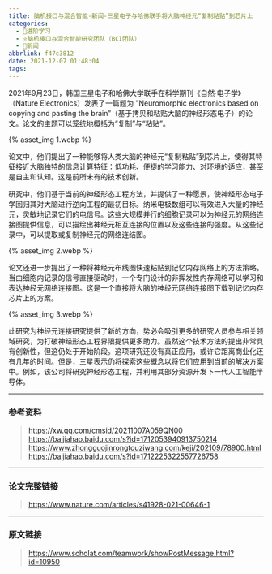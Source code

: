 ```yaml
---
title: 脑机接口与混合智能-新闻-三星电子与哈佛联手将大脑神经元“复制粘贴”到芯片上
categories:
  - 🌙进阶学习
  - ⭐脑机接口与混合智能研究团队（BCI团队）
  - 💫新闻
abbrlink: f47c3812
date: 2021-12-07 01:48:04
tags:
---
```


2021年9月23日，韩国三星电子和哈佛大学联手在科学期刊《自然·电子学》（Nature Electronics）发表了一篇题为 ”Neuromorphic electronics based on copying and pasting the brain”（基于拷贝和粘贴大脑的神经形态电子）的论文。论文的主题可以笼统地概括为“复制”与“粘贴”。

{% asset_img 1.webp %}

<!--more-->

论文中，他们提出了一种能够将人类大脑的神经元“复制粘贴”到芯片上，使得其特征接近大脑独特的信息计算特征：低功耗、便捷的学习能力、对环境的适应，甚至是自主和认知。这是前所未有的技术创新。

研究中，他们基于当前的神经形态工程方法，并提供了一种愿景，使神经形态电子学回归其对大脑进行逆向工程的最初目标。纳米电极数组可以有效进入大量的神经元，灵敏地记录它们的电信号。这些大规模并行的细胞记录可以为神经元的网络连接图提供信息，可以描绘出神经元相互连接的位置以及这些连接的强度。从这些记录中，可以提取或复制神经元的网络连结图。

{% asset_img 2.webp %}

论文还进一步提出了一种将神经元布线图快速粘贴到记忆内存网络上的方法策略。当由细胞内记录的信号直接驱动时，一个专门设计的非挥发性内存网络可以学习和表达神经元网络连接图。这是一个直接将大脑的神经元网络连接图下载到记忆内存芯片上的方案。

{% asset_img 3.webp %}

此研究为神经元连接研究提供了新的方向，势必会吸引更多的研究人员参与相关领域研究，为打破神经形态工程界限提供更多助力。虽然这个技术方法的提出非常具有创新性，但这仍处于开始阶段。这项研究还没有真正应用，或许它距离商业化还有几年的时间。但是，三星表示仍将探索这些概念以将它们应用到当前的解决方案中。例如，该公司将研究神经形态工程，并利用其部分资源开发下一代人工智能半导体。

***

### 参考资料

> <https://xw.qq.com/cmsid/20211007A059QN00>
> <https://baijiahao.baidu.com/s?id=1712053940913750214>
> <https://www.zhongguojinrongtouziwang.com/keji/202109/78900.html>
> <https://baijiahao.baidu.com/s?id=1712225322557726758>

***

### 论文完整链接

> <https://www.nature.com/articles/s41928-021-00646-1>

***

### 原文链接

> <https://www.scholat.com/teamwork/showPostMessage.html?id=10950>
